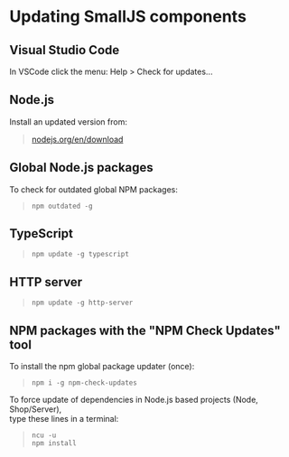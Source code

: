 # Updating SmallJS components

## Visual Studio Code
In VSCode click the menu: Help > Check for updates...

## Node.js
Install an updated version from:
> [nodejs.org/en/download](https://nodejs.org/en/download)

## Global Node.js packages
To check for outdated global NPM packages:
> `npm outdated -g`

## TypeScript
> `npm update -g typescript`

## HTTP server
> `npm update -g http-server`

## NPM packages with the "NPM Check Updates" tool
To install the npm global package updater (once):
> `npm i -g npm-check-updates`

To force update of dependencies in Node.js based projects (Node, Shop/Server), \
type these lines in a terminal:
> `ncu -u`\
> `npm install`
